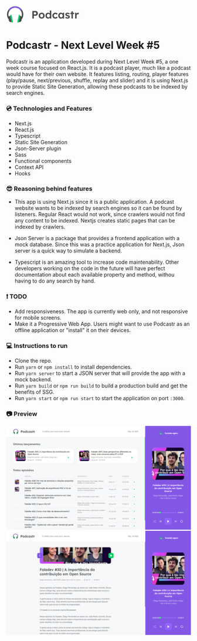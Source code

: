 <img src="./public/logo.svg" width="200"/>

# Podcastr - Next Level Week #5

Podcastr is an application developed during Next Level Week #5, a one week course focused on React.js.
It is a podcast player, much like a podcast would have for their own website. It features listing, routing, player features (play/pause, next/previous, shuffle, replay and slider) and it is using Next.js to provide Static Site Generation, allowing these podcasts to be indexed by search engines.

### :cd: Technologies and Features

- Next.js
- React.js
- Typescript
- Static Site Generation
- Json-Server plugin
- Sass
- Functional components
- Context API
- Hooks

### :sunglasses: Reasoning behind features

- This app is using Next.js since it is a public application. A podcast website wants to be indexed by search engines so it can be found by listeners. Regular React would not work, since crawlers would not find any content to be indexed. Nextjs creates static pages that can be indexed by crawlers. 

- Json Server is a package that provides a frontend application with a mock database. Since this was a practice application for Next.js, Json server is a quick way to simulate a backend.

- Typescript is an amazing tool to increase code maintenability. Other developers working on the code in the future will have perfect documentation about each available property and method, withou having to do any search by hand.

### :exclamation: TODO

- Add responsiveness. The app is currently web only, and not responsive for mobile screens.
- Make it a Progressive Web App. Users might want to use Podcastr as an offline application or "install" it on their devices.

### :computer: Instructions to run

- Clone the repo.
- Run `yarn` or `npm install` to install dependencies.
- Run `yarn server` to start a JSON server that will provide the app with a mock backend.
- Run `yarn build` or `npm run build` to build a production build and get the benefits of SSG.
- Run `yarn start` or `npm run start` to start the application on port `:3000`.

### :camera: Preview

<img src="./src/assets/home.png" />
<img src="./src/assets/episode.png" />
